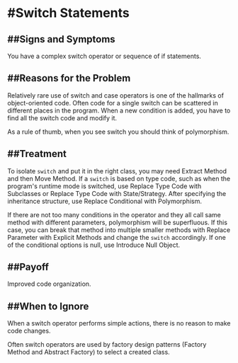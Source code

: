 #Switch Statements
==================

##Signs and Symptoms
--------------------

You have a complex switch operator or sequence of if statements.

##Reasons for the Problem
-------------------------

Relatively rare use of switch and case operators is one of the hallmarks of object-oriented code. Often code for a single switch can be scattered in different places in the program. When a new condition is added, you have to find all the switch code and modify it.

As a rule of thumb, when you see switch you should think of polymorphism.

##Treatment
-----------

To isolate `switch` and put it in the right class, you may need Extract Method and then Move Method.
If a `switch` is based on type code, such as when the program's runtime mode is switched, use Replace Type Code with Subclasses or Replace Type Code with State/Strategy.
After specifying the inheritance structure, use Replace Conditional with Polymorphism.

If there are not too many conditions in the operator and they all call same method with different parameters, polymorphism will be superfluous. If this case, you can break that method into multiple smaller methods with Replace Parameter with Explicit Methods and change the `switch` accordingly.
If one of the conditional options is null, use Introduce Null Object.

##Payoff
--------

Improved code organization.

##When to Ignore
----------------

When a switch operator performs simple actions, there is no reason to make code changes.

Often switch operators are used by factory design patterns (Factory Method and Abstract Factory) to select a created class.
